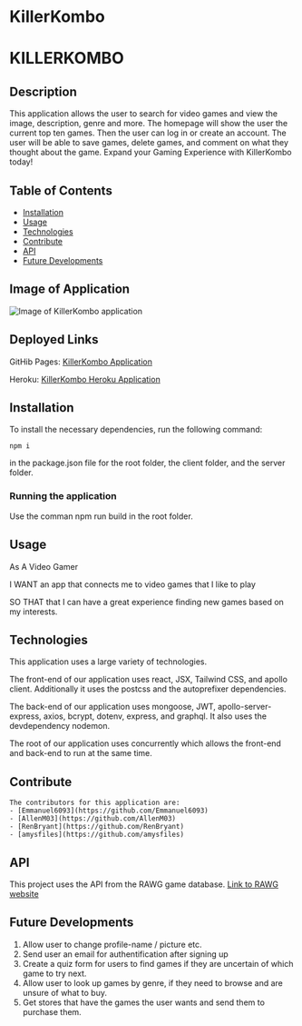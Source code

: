 # KillerKombo

# KILLERKOMBO

## Description

This application allows the user to search for video games and view the image, description, genre and more. The homepage will show the user the current top ten games. Then the user can log in or create an account. The user will be able to save games, delete games, and comment on what they thought about the game. Expand your Gaming Experience with KillerKombo today! 

## Table of Contents

- [Installation](#installation)
- [Usage](#usage)
- [Technologies](#technologies)
- [Contribute](#contribute)
- [API](#api)
- [Future Developments](#future-developments)

## Image of Application

![Image of KillerKombo application](./)

## Deployed Links

GitHib Pages:
[KillerKombo Application](https://renbryant.github.io/killerkombo/)

Heroku:
[KillerKombo Heroku Application](https://killerkombos.herokuapp.com/)

## Installation

To install the necessary dependencies, run the following command:

```
npm i
```

in the package.json file for the root folder, the client folder, and the server folder.

### Running the application

Use the comman npm run build in the root folder.

## Usage

As A Video Gamer

I WANT an app that connects me to video games that I like to play

SO THAT that I can have a great experience finding new games based on my interests.

## Technologies

This application uses a large variety of technologies.

The front-end of our application uses react, JSX, Tailwind CSS, and apollo client.
    Additionally it uses the postcss and the autoprefixer dependencies.

The back-end of our application uses mongoose, JWT, apollo-server-express, axios, bcrypt, dotenv, express, and graphql.
    It also uses the devdependency nodemon.

The root of our application uses concurrently which allows the front-end and back-end to run at the same time.

## Contribute

    The contributors for this application are:
    - [Emmanuel6093](https://github.com/Emmanuel6093)
    - [AllenM03](https://github.com/AllenM03)
    - [RenBryant](https://github.com/RenBryant)
    - [amysfiles](https://github.com/amysfiles)

## API

This project uses the API from the RAWG game database.
[Link to RAWG website](https://rawg.io/apidocs)

## Future Developments

1. Allow user to change profile-name / picture etc.
2. Send user an email for authentification after signing up
3. Create a quiz form for users to find games if they are uncertain of which game to try next.
4. Allow user to look up games by genre, if they need to browse and are unsure of what to buy.
5. Get stores that have the games the user wants and send them to purchase them. 
